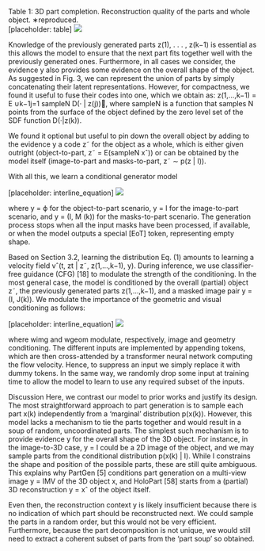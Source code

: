Table 1: 3D part completion. Reconstruction quality of the parts and whole object. ∗reproduced.   
[placeholder: table]
![](/Users/wukunhuan/.local/bin/_UNITTEST/_DATA/extracted_paper2_img1.png)

Knowledge of the previously generated parts z(1), . . . , z(k−1) is essential as this allows the model to ensure that the next part fits together well with the previously generated ones. Furthermore, in all cases we consider, the evidence y also provides some evidence on the overall shape of the object. As suggested in Fig. 3, we can represent the union of parts by simply concatenating their latent representations. However, for compactness, we found it useful to fuse their codes into one, which we obtain as: z(1,...,k−1) = E  ∪k−1j=1 sampleN D(· | z(j)), where sampleN is a function that samples N points from the surface of the object defined by the zero level set of the SDF function D(·|z(k)).

We found it optional but useful to pin down the overall object by adding to the evidence y a code z˜ for the object as a whole, which is either given outright (object-to-part, z˜ = E(sampleN xˆ)) or can be obtained by the model itself (image-to-part and masks-to-part, z˜ ∼ p(z | I)).

With all this, we learn a conditional generator model

[placeholder: interline_equation]
![](/Users/wukunhuan/.local/bin/_UNITTEST/_DATA/extracted_paper2_img2.png)

where y = ϕ for the object-to-part scenario, y = I for the image-to-part scenario, and y = (I, M (k)) for the masks-to-part scenario. The generation process stops when all the input masks have been processed, if available, or when the model outputs a special [EoT] token, representing empty shape.

Based on Section 3.2, learning the distribution Eq. (1) amounts to learning a velocity field vˆ(t, zt | z˜, z(1,...,k−1), y). During inference, we use classifier-free guidance (CFG) [18] to modulate the strength of the conditioning. In the most general case, the model is conditioned by the overall (partial) object z˜, the previously generated parts z(1,...,k−1), and a masked image pair y = (I, J(k)). We modulate the importance of the geometric and visual conditioning as follows:

[placeholder: interline_equation]
![](/Users/wukunhuan/.local/bin/_UNITTEST/_DATA/extracted_paper2_img3.png)

where wimg and wgeom modulate, respectively, image and geometry conditioning. The different inputs are implemented by appending tokens, which are then cross-attended by a transformer neural network computing the flow velocity. Hence, to suppress an input we simply replace it with dummy tokens. In the same way, we randomly drop some input at training time to allow the model to learn to use any required subset of the inputs.

Discussion Here, we contrast our model to prior works and justify its design. The most straightforward approach to part generation is to sample each part x(k) independently from a ‘marginal’ distribution p(x(k)). However, this model lacks a mechanism to tie the parts together and would result in a soup of random, uncoordinated parts. The simplest such mechanism is to provide evidence y for the overall shape of the 3D object. For instance, in the image-to-3D case, y = I could be a 2D image of the object, and we may sample parts from the conditional distribution p(x(k) | I). While I constrains the shape and position of the possible parts, these are still quite ambiguous. This explains why PartGen [5] conditions part generation on a multi-view image y = IMV of the 3D object x, and HoloPart [58] starts from a (partial) 3D reconstruction y = xˆ of the object itself.

Even then, the reconstruction context y is likely insufficient because there is no indication of which part should be reconstructed next. We could sample the parts in a random order, but this would not be very efficient. Furthermore, because the part decomposition is not unique, we would still need to extract a coherent subset of parts from the ‘part soup’ so obtained.